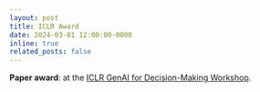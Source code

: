 ```yaml
---
layout: post
title: ICLR Award
date: 2024-03-01 12:00:00-0000
inline: true
related_posts: false
---
```


**Paper award**:  at the <a href="https://sites.google.com/view/genai4dm-iclr2024" target="_blank">ICLR GenAI for Decision-Making Workshop</a>.

